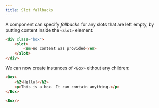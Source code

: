 ```yaml
---
title: Slot fallbacks
---
```


A component can specify *fallbacks* for any slots that are left empty, by putting content inside the `<slot>` element:

```html
<div class="box">
	<slot>
		<em>no content was provided</em>
	</slot>
</div>
```

We can now create instances of `<Box>` eithout any children:

```html
<Box>
	<h2>Hello!</h2>
	<p>This is a box. It can contain anything.</p>
</Box>

<Box/>
```